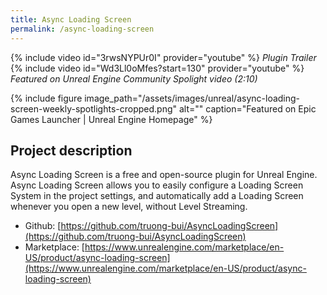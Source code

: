 ```yaml
---
title: Async Loading Screen
permalink: /async-loading-screen
---
```


{% include video id="3rwsNYPUr0I" provider="youtube" %}
*Plugin Trailer*
{% include video id="Wd3Ll0oMfes?start=130" provider="youtube" %}
*Featured on Unreal Engine Community Spolight video (2:10)*

{% include figure image_path="/assets/images/unreal/async-loading-screen-weekly-spotlights-cropped.png" alt="" caption="Featured on Epic Games Launcher \| Unreal Engine Homepage" %}

<h2>Project description</h2>

Async Loading Screen is a free and open-source plugin for Unreal Engine. Async Loading Screen allows you to easily configure a Loading Screen System in the project settings, and automatically add a Loading Screen whenever you open a new level, without Level Streaming. 

- Github: [https://github.com/truong-bui/AsyncLoadingScreen](https://github.com/truong-bui/AsyncLoadingScreen)
- Marketplace: [https://www.unrealengine.com/marketplace/en-US/product/async-loading-screen](https://www.unrealengine.com/marketplace/en-US/product/async-loading-screen)